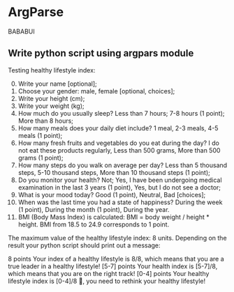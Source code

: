 # ArgParse
BABABUI
## Write python script using argpars module

Testing healthy lifestyle index: 

0. Write your name [optional];
1. Choose your gender: male, female [optional, choices];
2. Write your height (cm);
3. Write your weight (kg);
4. How much do you usually sleep? Less than 7 hours; 7-8 hours (1 point); More than 8 hours;
5. How many meals does your daily diet include? 1 meal, 2-3 meals, 4-5 meals (1 point);
6. How many fresh fruits and vegetables do you eat during the day? I do not eat these products regularly, Less than 500 grams, More than 500 grams (1 point);
7. How many steps do you walk on average per day? Less than 5 thousand steps, 5-10 thousand steps, More than 10 thousand steps (1 point);
8. Do you monitor your health? Not; Yes, I have been undergoing medical examination in the last 3 years (1 point), Yes, but I do not see a doctor;
9. What is your mood today? Good (1 point), Neutral, Bad [choices];
10. When was the last time you had a state of happiness? During the week (1 point), During the month (1 point), During the year.
11. BMI (Body Mass Index) is calculated: BMI = body weight / height * height. BMI from 18.5 to 24.9 corresponds to 1 point.

The maximum value of the healthy lifestyle index: 8 units. Depending on the result your python script should print out a message:

8 points Your index of a healthy lifestyle is 8/8, which means that you are a true leader in a healthy lifestyle!
[5-7] points Your health index is [5-7]/8, which means that you are on the right track!
[0-4] points Your healthy lifestyle index is [0-4]/8 🤢, you need to rethink your healthy lifestyle!
